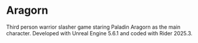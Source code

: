 # Aragorn

Third person warrior slasher game staring Paladin Aragorn as the main character.
Developed with Unreal Engine 5.6.1 and coded with Rider 2025.3.